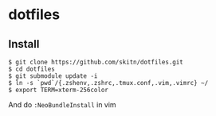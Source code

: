dotfiles
====

## Install
```
$ git clone https://github.com/skitn/dotfiles.git  
$ cd dotfiles  
$ git submodule update -i  
$ ln -s `pwd`/{.zshenv,.zshrc,.tmux.conf,.vim,.vimrc} ~/
$ export TERM=xterm-256color 
```

And do `:NeoBundleInstall` in vim
